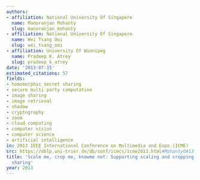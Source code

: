 ```yaml
---
authors:
- affiliation: National University Of Singapore
  name: Manoranjan Mohanty
  slug: manoranjan_mohanty
- affiliation: National University Of Singapore
  name: Wei Tsang Ooi
  slug: wei_tsang_ooi
- affiliation: University Of Winnipeg
  name: Pradeep K. Atrey
  slug: pradeep_k_atrey
date: '2013-07-15'
estimated_citations: 57
fields:
- homomorphic secret sharing
- secure multi party computation
- image sharing
- image retrieval
- shadow
- cryptography
- zoom
- cloud computing
- computer vision
- computer science
- artificial intelligence
in: 2013 IEEE International Conference on Multimedia and Expo (ICME)
src: https://dblp.uni-trier.de/db/conf/icmcs/icme2013.html#MohantyOA13
title: 'Scale me, crop me, knowme not: Supporting scaling and cropping in secret image
  sharing'
year: 2013
---
```

